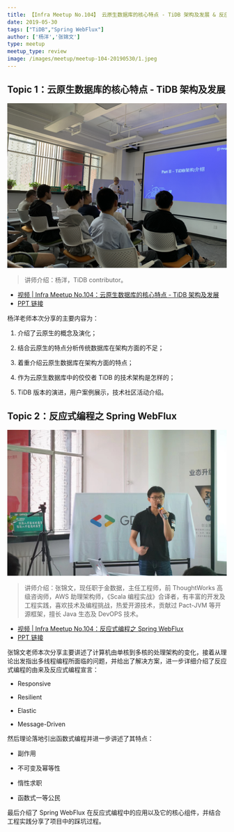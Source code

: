 ```yaml
---
title: 【Infra Meetup No.104】 云原生数据库的核心特点 - TiDB 架构及发展 & 反应式编程之 Spring WebFlux
date: 2019-05-30
tags: ["TiDB","Spring WebFlux"]
author: ['杨洋','张锦文']
type: meetup
meetup_type: review
image: /images/meetup/meetup-104-20190530/1.jpeg
---
```


## Topic 1：云原生数据库的核心特点 - TiDB 架构及发展

![](media/meetup-104-20190530/1.jpeg)

>讲师介绍：杨洋，TiDB contributor。

+ [视频 | Infra Meetup No.104：云原生数据库的核心特点 - TiDB 架构及发展](https://www.bilibili.com/video/av53937983/?p=1)
+ [PPT 链接](https://eyun.baidu.com/s/3kWhhRmR)

杨洋老师本次分享的主要内容为：

1. 介绍了云原生的概念及演化；

2. 结合云原生的特点分析传统数据库在架构方面的不足；

3. 着重介绍云原生数据库在架构方面的特点；

4. 作为云原生数据库中的佼佼者 TiDB 的技术架构是怎样的；

5. TiDB 版本的演进，用户案例展示，技术社区活动介绍。

## Topic 2：反应式编程之 Spring WebFlux

![](media/meetup-104-20190530/2.jpeg)

>讲师介绍：张锦文，现任职于金数据，主任工程师，前 ThoughtWorks 高级咨询师，AWS 助理架构师，《Scala 编程实战》合译者，有丰富的开发及工程实践，喜欢技术及编程挑战，热爱开源技术，贡献过 Pact-JVM 等开源框架，擅长 Java 生态及 DevOPS 技术。

+ [视频 | Infra Meetup No.104：反应式编程之 Spring WebFlux](https://www.bilibili.com/video/av53937983/?p=2)
+ [PPT 链接](https://eyun.baidu.com/s/3kWhhRmR)

张锦文老师本次分享主要讲述了计算机由单核到多核的处理架构的变化，接着从理论出发指出多线程编程所面临的问题，并给出了解决方案，进一步详细介绍了反应式编程的由来及反应式编程宣言：

- Responsive

- Resilient

- Elastic

- Message-Driven

然后理论落地引出函数式编程并进一步讲述了其特点：

- 副作用

- 不可变及幂等性

- 惰性求职

- 函数式一等公民

最后介绍了 Spring WebFlux 在反应式编程中的应用以及它的核心组件，并结合工程实践分享了项目中的踩坑过程。